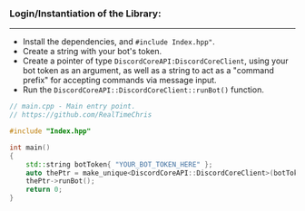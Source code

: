 ### **Login/Instantiation of the Library:**
---
- Install the dependencies, and `#include Index.hpp"`.
- Create a string with your bot's token.
- Create a pointer of type `DiscordCoreAPI:DiscordCoreClient`, using your bot token as an argument, as well as a string to act as a "command prefix" for accepting commands via message input.
- Run the `DiscordCoreAPI::DiscordCoreClient::runBot()` function.

```cpp
// main.cpp - Main entry point.
// https://github.com/RealTimeChris

#include "Index.hpp"

int main()
{
    std::string botToken{ "YOUR_BOT_TOKEN_HERE" };
    auto thePtr = make_unique<DiscordCoreAPI::DiscordCoreClient>(botToken, "!", functionVector, DiscordCoreAPI::CacheOptions{ .cacheGuildMembers = true, .cacheChannels = true, .cacheGuilds = true, .cacheRoles = true, .cacheUsers = true });
    thePtr->runBot();
    return 0;
}

```
